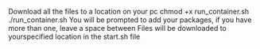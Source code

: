 Download all the files to a location on your pc
chmod +x run_container.sh
./run_container.sh
You will be prompted to add your packages, if you have more than one, leave a space between
Files will be downloaded to yourspecified location in the start.sh file
